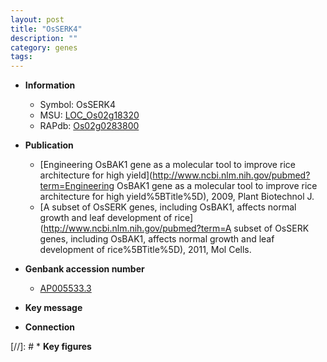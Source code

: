 ```yaml
---
layout: post
title: "OsSERK4"
description: ""
category: genes
tags: 
---
```


* **Information**  
    + Symbol: OsSERK4  
    + MSU: [LOC_Os02g18320](http://rice.plantbiology.msu.edu/cgi-bin/ORF_infopage.cgi?orf=LOC_Os02g18320)  
    + RAPdb: [Os02g0283800](http://rapdb.dna.affrc.go.jp/viewer/gbrowse_details/irgsp1?name=Os02g0283800)  

* **Publication**  
    + [Engineering OsBAK1 gene as a molecular tool to improve rice architecture for high yield](http://www.ncbi.nlm.nih.gov/pubmed?term=Engineering OsBAK1 gene as a molecular tool to improve rice architecture for high yield%5BTitle%5D), 2009, Plant Biotechnol J.
    + [A subset of OsSERK genes, including OsBAK1, affects normal growth and leaf development of rice](http://www.ncbi.nlm.nih.gov/pubmed?term=A subset of OsSERK genes, including OsBAK1, affects normal growth and leaf development of rice%5BTitle%5D), 2011, Mol Cells.

* **Genbank accession number**  
    + [AP005533.3](http://www.ncbi.nlm.nih.gov/nuccore/AP005533.3)

* **Key message**  

* **Connection**  

[//]: # * **Key figures**  


